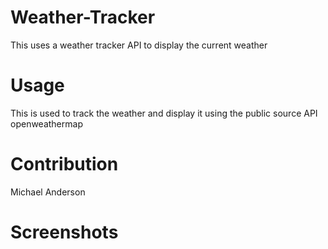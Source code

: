 # Weather-Tracker
This uses a weather tracker API to display the current weather
# Usage
This is used to track the weather and display it using the public source API openweathermap
# Contribution
Michael Anderson
# Screenshots
